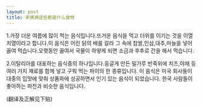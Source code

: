 ```yaml
---
layout: post
title: 来猜猜这些都是什么食物
---
```


1.가장 더운 여름에 많이 먹는 음식입니다.뜨거운 음식을 먹고 더위를 이기는 것을 이열치열이라고 합니다.이 음식은 어린 닭의 배를 갈라 그 속에 찹쌀,인삼,대추,마늘을 넣어 끓여 먹습니다.오랫동안 끓여서 국물이 하얗게 되면 소금과 후추로 간을 해서 먹습니다.

2.이탈리아를 대표하는 음식중의 하나입니다.둥글게 만든 밀가루 반죽위에 치즈,야채 등 여러 가지 재료를 함께 넣고 구워 먹는 파이의 한 종류입니다. 이 음식은 미국 회사들이 대중의 입맛에 맞춰 상품화에 성공하면서 인기 있는 음식이 되었습니다. 한국 사람들이 좋아하는 파전과 비슷한 음식입니다.

(翻译及正解见下贴)
